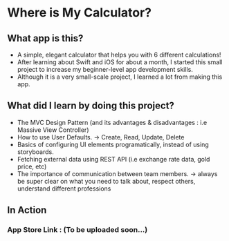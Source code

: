 # Where is My Calculator? 

## What app is this?
- A simple, elegant calculator that helps you with 6 different calculations!
- After learning about Swift and iOS for about a month, I started this small project to increase my beginner-level app development skills. 
- Although it is a very small-scale project, I learned a lot from making this app.  

## What did I learn by doing this project?
- The MVC Design Pattern (and its advantages & disadvantages : i.e Massive View Controller)
- How to use User Defaults. →      Create, Read, Update, Delete
- Basics of configuring UI elements programatically, instead of using storyboards.
- Fetching external data using REST API (i.e exchange rate data, gold price, etc)
- The importance of communication between team members.     → always be super clear on what you need to talk about, respect others, understand different professions


## In Action




### App Store Link : (To be uploaded soon...)

